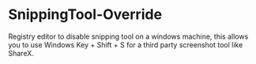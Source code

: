 # SnippingTool-Override
Registry editor to disable snipping tool on a windows machine, this allows you to use Windows Key + Shift + S for a third party screenshot tool like ShareX.
